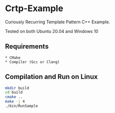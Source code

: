# Crtp-Example
Curiously Recurring Template Pattern C++ Example.

Tested on both Ubuntu 20.04 and Windows 10

## Requirements
    * CMake
    * Compiler (Gcc or Clang)

## Compilation and Run on Linux
```bash
mkdir build
cd build
cmake ..
make -j 4
./bin/RunSample
```
